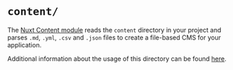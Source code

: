 # `content/`

The [Nuxt Content module](https://content.nuxtjs.org) reads the `content` directory in your project and parses `.md`, `.yml`, `.csv` and `.json` files to create a file-based CMS for your application.

Additional information about the usage of this directory can be found [here](https://nuxt.com/docs/guide/directory-structure/content).